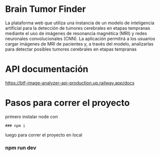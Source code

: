 
# Brain Tumor Finder

La plataforma web que utiliza una instancia de un modelo de inteligencia artificial para la detección de tumores cerebrales en etapas tempranas mediante el uso de imágenes de resonancia magnética (MRI) y redes neuronales convolucionales (CNN). La aplicación permitirá a los usuarios cargar imágenes de MRI de pacientes y, a través del modelo, analizarlas para detectar posibles tumores cerebrales en etapas tempranas

# API documentación 

https://btf-image-analyzer-api-production.up.railway.app/docs

# Pasos para correr el proyecto

 primero instalar node con 

    ### npm i

luego para correr el proyecto en local

   ### npm run dev 